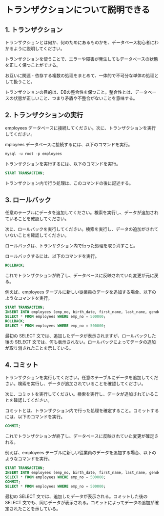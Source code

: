 # トランザクションについて説明できる

## 1. トランザクション

トランザクションとは何か、何のためにあるものかを、データベース初心者にわかるように説明してください。

トランザクションを使うことで、エラーや障害が発生してもデータベースの状態を正しく保つことができる。

お互いに関連・依存する複数の処理をまとめて、一体的で不可分な単体の処理として扱うこと。

トランザクションの目的は、DBの整合性を保つこと。整合性とは、データベースの状態が正しいこと、つまり矛盾や不整合がないことを意味する。

## 2. トランザクションの実行

employees データベースに接続してください。次に、トランザクションを実行してください。

mployees データベースに接続するには、以下のコマンドを実行。

```sql
mysql -u root -p employees
```
トランザクションを実行するには、以下のコマンドを実行。
```sql
START TRANSACTION;
```
トランザクション内で行う処理は、このコマンドの後に記述する。

## 3. ロールバック

任意のテーブルにデータを追加してください。検索を実行し、データが追加されていることを確認してください。

次に、ロールバックを実行してください。検索を実行し、データの追加がされていないことを確認してください。


ロールバックは、トランザクション内で行った処理を取り消すこと。

ロールバックするには、以下のコマンドを実行。

```sql
ROLLBACK;
```
これでトランザクションが終了し、データベースに反映されていた変更が元に戻る。

例えば、employees テーブルに新しい従業員のデータを追加する場合、以下のようなコマンドを実行。
```sql
START TRANSACTION;
INSERT INTO employees (emp_no, birth_date, first_name, last_name, gender, hire_date) VALUES (500000, '1990-01-01', 'Taro', 'Yamada', 'M', '2020-01-01');
SELECT * FROM employees WHERE emp_no = 500000;
ROLLBACK;
SELECT * FROM employees WHERE emp_no = 500000;
```
最初の SELECT 文では、追加したデータが表示されますが、ロールバックした後の SELECT 文では、何も表示されない。ロールバックによってデータの追加が取り消されたことを示している。

## 4. コミット

トランザクションを実行してください。任意のテーブルにデータを追加してください。検索を実行し、データが追加されていることを確認してください。

次に、コミットを実行してください。検索を実行し、データが追加されていることを確認してください。

コミットとは、トランザクション内で行った処理を確定すること。コミットするには、以下のコマンドを実行。
```sql
COMMIT;
```
これでトランザクションが終了し、データベースに反映されていた変更が確定される。

例えば、employees テーブルに新しい従業員のデータを追加する場合、以下のようなコマンドを実行。
```sql
START TRANSACTION;
INSERT INTO employees (emp_no, birth_date, first_name, last_name, gender, hire_date) VALUES (500000, '1990-01-01', 'Taro', 'Yamada', 'M', '2020-01-01');
SELECT * FROM employees WHERE emp_no = 500000;
COMMIT;
SELECT * FROM employees WHERE emp_no = 500000;
```
最初の SELECT 文では、追加したデータが表示される。コミットした後の SELECT 文でも、同じデータが表示される。コミットによってデータの追加が確定されたことを示している。
